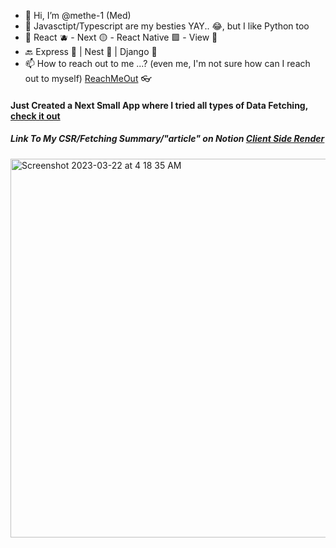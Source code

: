 - 👋 Hi, I’m @methe-1 (Med)
- 👀 Javasctipt/Typescript are my besties YAY.. 😂, but I like Python too
- 🌱 React 🫐 - Next 🟡 - React Native 🟪 - View 🐸
- 🔙 Express 🌲 | Nest 🧧 | Django 📗
- 📫 How to reach out to me ...? (even me, I'm not sure how can I reach out to myself) [ReachMeOut](https://methe-1.github.io/portfolio/) 👓

<!---
methe-1/methe-1 is a ✨ special ✨ repository because its `README.md` (this file) appears on your GitHub profile.
You can click the Preview link to take a look at your changes.
--->

#### Just Created a Next Small App where I tried all types of Data Fetching, [**check it out**](https://fifa-test-methe.vercel.app)
##### Link To My CSR/Fetching Summary/"article" on Notion [Client Side Render](https://locrian-haddock-df9.notion.site/How-To-CSR-Client-Side-Render-Fetch-2bc490d5b4a9482c9f70e9283e680d50)
[<img width="606" alt="Screenshot 2023-03-22 at 4 18 35 AM" src="https://user-images.githubusercontent.com/48709189/226793446-a95a874a-d58e-45b1-bf72-46dda47827bc.png">](https://fifa-test-methe.vercel.app)
